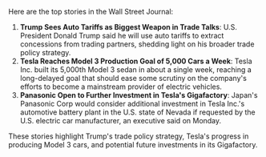 Here are the top stories in the Wall Street Journal:

1. **Trump Sees Auto Tariffs as Biggest Weapon in Trade Talks**: U.S. President Donald Trump said he will use auto tariffs to extract concessions from trading partners, shedding light on his broader trade policy strategy.
2. **Tesla Reaches Model 3 Production Goal of 5,000 Cars a Week**: Tesla Inc. built its 5,000th Model 3 sedan in about a single week, reaching a long-delayed goal that should ease some scrutiny on the company's efforts to become a mainstream provider of electric vehicles.
3. **Panasonic Open to Further Investment in Tesla's Gigafactory**: Japan's Panasonic Corp would consider additional investment in Tesla Inc.'s automotive battery plant in the U.S. state of Nevada if requested by the U.S. electric car manufacturer, an executive said on Monday.

These stories highlight Trump's trade policy strategy, Tesla's progress in producing Model 3 cars, and potential future investments in its Gigafactory.